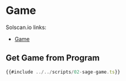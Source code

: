 # Game

Solscan.io links:

* [Game](https://solscan.io/account/GameYNgVLn9kd8BQcbHm8jNMqJHWhcZ1YTNy6Pn3FXo5)

## Get Game from Program

```typescript
{{#include ../../scripts/02-sage-game.ts}}
```